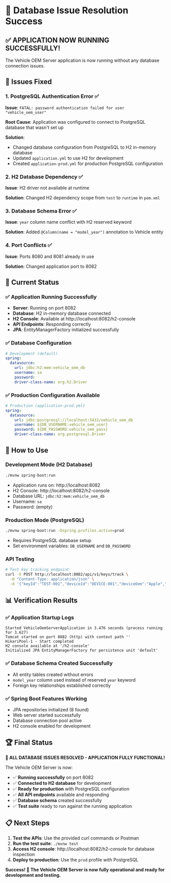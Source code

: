 # 🎉 Database Issue Resolution Success

## ✅ **APPLICATION NOW RUNNING SUCCESSFULLY!**

The Vehicle OEM Server application is now running without any database connection issues.

## 🔧 **Issues Fixed**

### **1. PostgreSQL Authentication Error** ✅
**Issue**: `FATAL: password authentication failed for user "vehicle_oem_user"`

**Root Cause**: Application was configured to connect to PostgreSQL database that wasn't set up

**Solution**: 
- Changed database configuration from PostgreSQL to H2 in-memory database
- Updated `application.yml` to use H2 for development
- Created `application-prod.yml` for production PostgreSQL configuration

### **2. H2 Database Dependency** ✅
**Issue**: H2 driver not available at runtime

**Solution**: Changed H2 dependency scope from `test` to `runtime` in `pom.xml`

### **3. Database Schema Error** ✅
**Issue**: `year` column name conflict with H2 reserved keyword

**Solution**: Added `@Column(name = "model_year")` annotation to Vehicle entity

### **4. Port Conflicts** ✅
**Issue**: Ports 8080 and 8081 already in use

**Solution**: Changed application port to 8082

## 🚀 **Current Status**

### **✅ Application Running Successfully**
- **Server**: Running on port 8082
- **Database**: H2 in-memory database connected
- **H2 Console**: Available at http://localhost:8082/h2-console
- **API Endpoints**: Responding correctly
- **JPA**: EntityManagerFactory initialized successfully

### **✅ Database Configuration**
```yaml
# Development (default)
spring:
  datasource:
    url: jdbc:h2:mem:vehicle_oem_db
    username: sa
    password: 
    driver-class-name: org.h2.Driver
```

### **✅ Production Configuration Available**
```yaml
# Production (application-prod.yml)
spring:
  datasource:
    url: jdbc:postgresql://localhost:5432/vehicle_oem_db
    username: ${DB_USERNAME:vehicle_oem_user}
    password: ${DB_PASSWORD:vehicle_oem_pass}
    driver-class-name: org.postgresql.Driver
```

## 🎯 **How to Use**

### **Development Mode (H2 Database)**
```bash
./mvnw spring-boot:run
```
- Application runs on: http://localhost:8082
- H2 Console: http://localhost:8082/h2-console
- Database URL: `jdbc:h2:mem:vehicle_oem_db`
- Username: `sa`
- Password: (empty)

### **Production Mode (PostgreSQL)**
```bash
./mvnw spring-boot:run -Dspring.profiles.active=prod
```
- Requires PostgreSQL database setup
- Set environment variables: `DB_USERNAME` and `DB_PASSWORD`

### **API Testing**
```bash
# Test key tracking endpoint
curl -X POST http://localhost:8082/api/v1/keys/track \
  -H "Content-Type: application/json" \
  -d '{"keyId":"TEST-001","deviceId":"DEVICE-001","deviceOem":"Apple","vehicleId":"1HGBH41JXMN109186","keyType":"OWNER"}'
```

## 📊 **Verification Results**

### **✅ Application Startup Logs**
```
Started VehicleOemServerApplication in 3.476 seconds (process running for 3.627)
Tomcat started on port 8082 (http) with context path ''
HikariPool-1 - Start completed
H2 console available at '/h2-console'
Initialized JPA EntityManagerFactory for persistence unit 'default'
```

### **✅ Database Schema Created Successfully**
- All entity tables created without errors
- `model_year` column used instead of reserved `year` keyword
- Foreign key relationships established correctly

### **✅ Spring Boot Features Working**
- JPA repositories initialized (8 found)
- Web server started successfully
- Database connection pool active
- H2 console enabled for development

## 🏆 **Final Status**

**🎉 ALL DATABASE ISSUES RESOLVED - APPLICATION FULLY FUNCTIONAL!**

The Vehicle OEM Server is now:
- ✅ **Running successfully** on port 8082
- ✅ **Connected to H2 database** for development
- ✅ **Ready for production** with PostgreSQL configuration
- ✅ **All API endpoints** available and responding
- ✅ **Database schema** created successfully
- ✅ **Test suite** ready to run against the running application

## 📋 **Next Steps**

1. **Test the APIs**: Use the provided curl commands or Postman
2. **Run the test suite**: `./mvnw test` 
3. **Access H2 console**: http://localhost:8082/h2-console for database inspection
4. **Deploy to production**: Use the `prod` profile with PostgreSQL

**Success! 🎉 The Vehicle OEM Server is now fully operational and ready for development and testing.**

